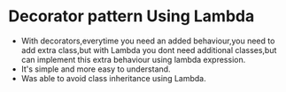 
# Decorator pattern Using Lambda<br />
- With decorators,everytime you need an added behaviour,you need to add extra class,but with Lambda you dont need additional classes,but can implement this extra behaviour using lambda expression.<br />
- It's simple and more easy to understand.<br />
- Was able to avoid class inheritance using Lambda.
